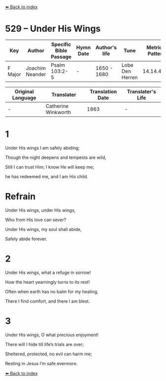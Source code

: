 [⬅️ Back to index](../README.md)

# 529 – Under His Wings

Key | Author   | Specific Bible Passage     |Hymn Date |Author's life |Tune |Metrical Pattern   |Composer/Source                                                                                        
-- | --------- | ---------------------------|----------|--------------|-----|-------------------|-------------   
F Major  | Joachim Neander      | Psalm 103:2-5 | -  | 1650 - 1680 | Lobe Den Herren | 14.14.4.7.8 | Chorale Book for England, 1863 

Original Language | Translater | Translation Date   | Translater's Life     
----------------- | --------- | --------------------|-------------   
\-  | Catherine Winkworth      | 1863 | -  | 1827 - 1878 



# 1

Under His wings I am safely abiding;

Though the night deepens and tempests are wild,

Still I can trust Him; I know He will keep me;

he has redeemed me, and I am His child.



# Refrain

Under His wings, under His wings,

Who from His love can sever?

Under His wings, my soul shall abide,

Safely abide forever.



# 2

Under His wings, what a refuge in sorrow!

How the heart yearningly turns to its rest!

Often when earth has no balm for my healing,

There I find comfort, and there I am blest.



# 3

Under His wings, O what precious enjoyment!

There will I hide till life’s trials are over;

Sheltered, protected, no evil can harm me;

Resting in Jesus I’m safe evermore.

[⬅️ Back to index](../README.md)
